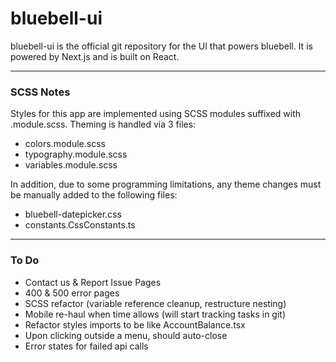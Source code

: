# bluebell-ui
bluebell-ui is the official git repository for the UI that powers bluebell. It is powered by Next.js and is built on React.

---

### SCSS Notes
Styles for this app are implemented using SCSS modules suffixed with .module.scss.
Theming is handled via 3 files:
- colors.module.scss
- typography.module.scss
- variables.module.scss

In addition, due to some programming limitations, any theme changes must be
manually added to the following files:
- bluebell-datepicker.css
- constants.CssConstants.ts

---

### To Do
- Contact us & Report Issue Pages
- 400 & 500 error pages
- SCSS refactor (variable reference cleanup, restructure nesting)
- Mobile re-haul when time allows (will start tracking tasks in git)
- Refactor styles imports to be like AccountBalance.tsx
- Upon clicking outside a menu, should auto-close
- Error states for failed api calls

